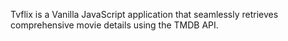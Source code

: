 Tvflix is a Vanilla JavaScript application that seamlessly retrieves comprehensive movie details using the TMDB API.
